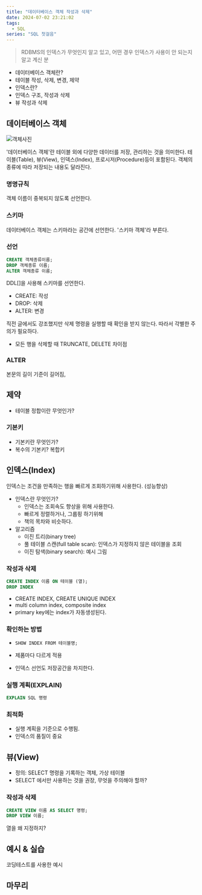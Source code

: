 ```yaml
---
title: "데이터베이스 객체 작성과 삭제"
date: 2024-07-02 23:21:02
tags:
  - SQL
series: "SQL 첫걸음"
---
```


> RDBMS의 인덱스가 무엇인지 알고 있고, 어떤 경우 인덱스가 사용이 안 되는지 알고 계신 분

- 데이터베이스 객체란?
- 테이블 작성, 삭제, 변경, 제약
- 인덱스란?
- 인덱스 구조, 작성과 삭제
- 뷰 작성과 삭제

## 데이터베이스 객체

![객체사진]()

'데이터베이스 객체'란 테이블 외에 다양한 데이터를 저장, 관리하는 것을 의미한다. 테이블(Table), 뷰(View), 인덱스(Index), 프로시저(Procedure)등이 포함된다. 객체의 종류에 따라
저장되는 내용도 달라진다.

### 명명규칙

객체 이름이 중복되지 않도록 선언한다.

### 스키마

데이터베이스 객체는 스키마라는 공간에 선언한다. '스키마 객체'라 부른다.

### 선언

```sql
CREATE 객체종류이름;
DROP 객체종류 이름;
ALTER 객체종류 이름;
```

DDL[]을 사용해 스키마를 선언한다.

- CREATE: 작성
- DROP: 삭제
- ALTER: 변경

직전 글에서도 강조했지만 삭제 명령을 실행할 때 확인을 받지 않는다. 따라서 각별한 주의가 필요하다.

- 모든 행을 삭제할 때 TRUNCATE, DELETE 차이점

### ALTER

본문의 길이 기준이 길어짐,

## 제약

- 테이블 정합이란 무엇인가?

### 기본키

- 기본키란 무엇인가?
- 복수의 기본키? 복합키

## 인덱스(Index)

인덱스는 조건을 만족하는 행을 빠르게 조회하기위해 사용한다. (성능향상)

- 인덱스란 무엇인가?
  - 인덱스는 조회속도 향상을 위해 사용한다.
  - 빠르게 정렬하거나, 그룹핑 하기위해
  - 책의 목차와 비슷하다.
- 알고리즘
  - 이진 트리(binary tree)
  - 풀 테이블 스캔(full table scan): 인덱스가 지정하지 않은 테이블을 조회
  - 이진 탐색(binary search): 예시 그림

### 작성과 삭제

```sql
CREATE INDEX 이름 ON 테이블 (열);
DROP INDEX
```

- CREATE INDEX, CREATE UNIQUE INDEX
- multi column index, composite index
- primary key에는 index가 자동생성된다.

### 확인하는 방법

- `SHOW INDEX FROM 테이블명;`

- 제품마다 다르게 적용
- 인덱스 선언도 저장공간을 차지한다.

### 실행 계획(EXPLAIN)

```sql
EXPLAIN SQL 명령
```

### 최적화

- 실행 계획을 기준으로 수행됨. 
- 인덱스의 품질이 중요

## 뷰(View)

- 정의: SELECT 명령을 기록하는 객체, 가상 테이블
- SELECT 에서만 사용하는 것을 권장, 무엇을 주의해야 할까?

### 작성과 삭제

```sql
CREATE VIEW 이름 AS SELECT 명령;
DROP VIEW 이름;
```

열을 왜 지정하지?

## 예시 & 실습

코딩테스트를 사용한 예시

## 마무리
